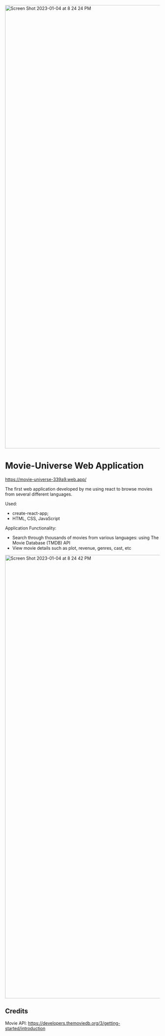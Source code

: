 <img width="1440" alt="Screen Shot 2023-01-04 at 8 24 24 PM" src="https://user-images.githubusercontent.com/58525723/210701590-6578f15c-3e0d-48aa-9039-120f953f3e74.png">

# Movie-Universe Web Application <br>
https://movie-universe-339a9.web.app/


The first web application developed by me using react to browse movies from several different languages. 

Used:

- create-react-app;
- HTML, CSS, JavaScript

Application Functionality:

- Search through thousands of movies from various languages: using The Movie Database (TMDB) API
- View movie details such as plot, revenue, genres, cast, etc

<img width="1440" alt="Screen Shot 2023-01-04 at 8 24 42 PM" src="https://user-images.githubusercontent.com/58525723/210702537-bd118edd-17cd-40a4-a3bf-1685cfc0aba2.png">

## Credits

Movie API: https://developers.themoviedb.org/3/getting-started/introduction
